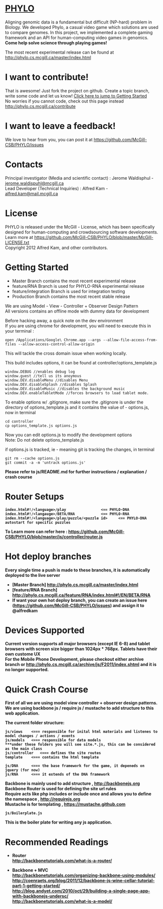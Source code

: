 <a href='http://phylo.cs.mcgill.ca'>PHYLO</a>
=====
Aligning genomic data is a fundamental but difficult (NP-hard) problem in Biology. We developed Phylo, a casual video game which solutions are used to compare genomes.  In this project, we implemented a complete gaming framework and an API for human-computing video games in genomics.  <b>Come help solve science through playing games!</b>

The most recent experimental release can be found at http://phylo.cs.mcgill.ca/master/index.html

I want to contribute!
=====
That is awesome! Just fork the project on github.  Create a topic branch, write some code and let us know! <a href='#getting-started'>Click here to jump to Getting Started</a><br>
No worries if you cannot code, check out this page instead http://phylo.cs.mcgill.ca/contribute

I want to leave a feedback!
=====
We love to hear from you, you can post it at https://github.com/McGill-CSB/PHYLO/issues

Contacts
=====
Principal investigator (Media and scientific contact) : Jerome Waldisphul - jerome.waldispuhl@mcgill.ca<br>
Lead Developer (Technical Inquiries) : Alfred Kam - alfred.kam@mail.mcgill.ca

License
=====

PHYLO is released under the McGill - License, which has been specifically designed for human-computing and crowdsourcing software developments. Learn more at https://github.com/McGill-CSB/PHYLO/blob/master/McGill-LICENSE.txt <br>
Copyright 2012 Alfred Kam, and other contributors.

Getting Started
=====
- Master Branch contains the most recent experimental release
- feature/RNA Branch is used for PHYLO-RNA experimental release
- feature/integration Branch is used for integration testing 
- Production Branch contains the most recent stable release

We are using Model - View - Controller + Observer Design Pattern<br>
All versions contains an offline mode with dummy data for development<br> 

Before hacking away, a quick note on the dev environment<br>
If you are using chrome for development, you will need to execute this in your terminal : 

	open /Applications/Google\ Chrome.app --args --allow-file-access-from-files --allow-access-control-allow-origin

This will tackle the cross domain issue when working locally. 

This build includes options, it can be found at controller/options_template.js

	window.DEBUG //enables debug log
	window.guest //tell us its anoymous
	window.DEV.disableMenu //disables Menu
	window.DEV.disableSplash //disables Splash 
	window.DEV.disableMusic //disables the background music
	window.DEV.enableTabletMode //forces browsers to load tablet mode.

To enable options w/ .gitignore, make sure the .gitignore is under the directory of options_template.js and it contains the value of - options.js, now in terminal

	cd controller
	cp options_template.js options.js
	
Now you can edit options.js to modify the development options<br>
Note: Do not delete options_template.js

if options.js is tracked, ie - meaning git is tracking the changes, in terminal

	git rm --cache options.js
	git commit -a -m 'untrack options.js'

<b>Please refer to js/README.md for further instructions / explanation / crash course<b>

Router Setups
====

	index.html#!/<language>/play				<== PHYLO-DNA
	index.html#!/<langauge>/BETA/RNA			<== PHYLO-RNA
	index.html#!/<language>/play/puzzle/<puzzle id>		<== PHYLO-DNA autostart for specific puzzles
	
To Learn more can refer here : https://github.com/McGill-CSB/PHYLO/blob/master/js/controller/router.js

Hot deploy branches
=====
Every single time a push is made to these branches, it is automatically deployed to the live server
- [Master Branch] http://phylo.cs.mcgill.ca/master/index.html
- [feature/RNA Branch] http://phylo.cs.mcgill.ca/feature/RNA/index.html#!/EN/BETA/RNA
- If want your own hot deploy branch, you can create an issue here (https://github.com/McGill-CSB/PHYLO/issues) and assign it to @alfredkam

Devices Supported
=====
Current version supports all major browsers (except IE 6-8) and tablet browsers with screen size bigger than 1024px * 768px.  Tablets have their own custome UX <br>
For the Mobile Phone Development, please checkout either archive branch or http://phylo.cs.mcgill.ca/archive/js/F2011/index.shtml and it is no longer supported.  

Quick Crash Course
=====

First of all we are using model view controller + observer design patterns.<br>
We are using backbone js / require js / mustache to add structure to this web application.

The current folder structure:

	js/views	<=== responsible for inital html materials and listenes to model changes / actions / events
	js/models 	<=== responsible for data models
	***under these folders you will see site.*.js, this can be considered as the main class 
	js/controller 	<=== defines the site routes
	template 	<=== contains the html template
	
	js/DNA		<=== the base framework for the game, it depeneds on jquery (for now)
	js/RNA		<=== it extends of the DNA framework
	
Backbone is mainly used to add structure , http://backbonejs.org <br>
Backbone Router is used for defining the site url rules<br>
Require acts like php includes or include once and allows you to define the namespace , http://requirejs.org<br> 
Mustache is for templating , https://mustache.github.com<br>

	js/Boilerplate.js

This is the boiler plate for writing any js application.


Recommended Readings
=====
- Router<br>
http://backbonetutorials.com/what-is-a-router/ <br>

- Backbone + MVC<br>
http://backbonetutorials.com/organizing-backbone-using-modules/ <br>
http://coenraets.org/blog/2011/12/backbone-js-wine-cellar-tutorial-part-1-getting-started/ <br>
http://blog.andyet.com/2010/oct/29/building-a-single-page-app-with-backbonejs-undersc/<br>
http://backbonetutorials.com/what-is-a-model/<br>
